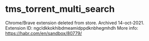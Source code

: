 # tms_torrent_multi_search
Chrome/Brave extension deleted from store. Archived 14-oct-2021. Extension ID: ngcldkkokhibdmeamidppdknbhegmhdh
More info: https://habr.com/en/sandbox/80779/
